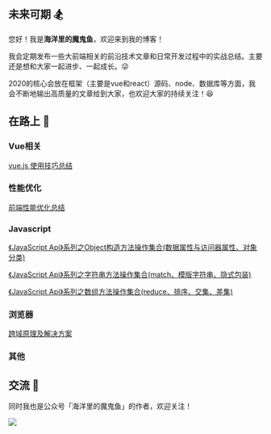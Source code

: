 ## 未来可期 🏂
您好！我是**海洋里的魔鬼鱼**，欢迎来到我的博客！

我会定期发布一些大前端相关的前沿技术文章和日常开发过程中的实战总结。主要还是想和大家一起进步、一起成长。:stuck_out_tongue_winking_eye:

2020的核心会放在框架（主要是vue和react）源码、node、数据库等方面，我会不断地输出高质量的文章给到大家，也欢迎大家的持续关注！:satisfied:

## 在路上 :bicyclist:

### Vue相关 

[vue.js 使用技巧总结](https://juejin.im/post/6850037271803428872)

### 性能优化

[前端性能优化总结](https://juejin.im/post/6844904195707895816)

### Javascript

[《JavaScript Api》系列之Object构造方法操作集合(数据属性与访问器属性、对象分类)](https://juejin.im/post/6844904185276661767)

[《JavaScript Api》系列之字符串方法操作集合(match、模版字符串、隐式包装)](https://juejin.im/post/6844904179505299463)

[《JavaScript Api》系列之数组方法操作集合(reduce、排序、交集、差集)](https://juejin.im/post/6844904173922697230)

### 浏览器

[跨域原理及解决方案](https://juejin.im/post/6854573209594003469)

### 其他


## 交流 🍻
同时我也是公众号「海洋里的魔鬼鱼」的作者，欢迎关注！

![](https://imgkr2.cn-bj.ufileos.com/d2c35f12-0ec4-4fea-963e-6c5600f402b6.png?UCloudPublicKey=TOKEN_8d8b72be-579a-4e83-bfd0-5f6ce1546f13&Signature=D6ZFfDL7rsPZxWXPkHo6bMRPbEw%253D&Expires=1600959632)

